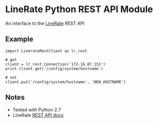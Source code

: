 # LineRate Python REST API Module
An interface to the [LineRate](https://linerate.f5.com/) REST API

## Example

```
import LinerateRestClient as lr_rest

# get
client = lr_rest.Connection('172.16.87.153')
print client.get('/config/system/hostname')

# set
client.put('/config/system/hostname', 'NEW_HOSTNAME')
```

## Notes

* Tested with Python 2.7
* LineRate [REST API docs](https://docs.lineratesystems.com/093Release_2.5/250REST_API_Reference_Guide)
